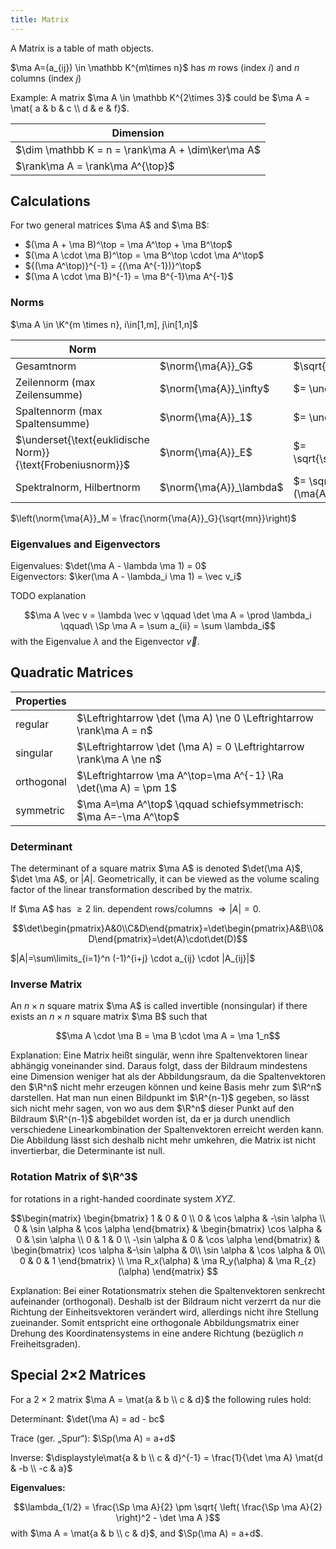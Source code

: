 ```yaml
---
title: Matrix
---
```


A Matrix is a table of math objects.


$\ma A=(a_{ij}) \in \mathbb K^{m\times n}$ has $m$ rows (index $i$) and $n$ columns (index $j$)

Example:
A matrix $\ma A \in \mathbb K^{2\times 3}$ could be $\ma A = \mat{ a & b & c \\ d & e & f}$.


| Dimension |
|-----------|
| $\dim \mathbb K = n = \rank\ma A + \dim\ker\ma A$ |
| $\rank\ma A = \rank\ma A^{\top}$ |


## Calculations
For two general matrices $\ma A$ and $\ma B$:

* $(\ma A + \ma B)^\top = \ma A^\top + \ma B^\top$
* $(\ma A \cdot \ma B)^\top = \ma B^\top \cdot \ma A^\top$
* ${(\ma A^\top)}^{-1} = {(\ma A^{-1})}^\top$
* $(\ma A \cdot \ma B)^{-1} = \ma B^{-1}\ma A^{-1}$







### Norms

$\ma A \in \K^{m \times n}, i\in[1,m], j\in[1,n]$

| Norm   |     |      |
|--------|-----|------|
| Gesamtnorm  | $\norm{\ma{A}}_G$ | $\sqrt{mn}\cdot\underset{i,j}{\max}\abs{a_{ij}}$ |
| Zeilennorm (max Zeilensumme) | $\norm{\ma{A}}_\infty$ | $= \underset{i}{\max}\sum\limits_{j=1}^n\abs{a_{ij}}$ |
| Spaltennorm (max Spaltensumme) | $\norm{\ma{A}}_1$ | $= \underset{j}{\max}\sum\limits_{i=1}^m\abs{a_{ij}}$ |
| $\underset{\text{euklidische Norm}}{\text{Frobeniusnorm}}$ | $\norm{\ma{A}}_E$ | $= \sqrt{\sum\limits_{i=1}\sum\limits_{j=1}\abs{a_{ij}}^2}$ |
| Spektralnorm, Hilbertnorm | $\norm{\ma{A}}_\lambda$ | $= \sqrt{\lambda_\text{max}(\ma{A}^\top\cdot\ma{A})}$ |


$\left(\norm{\ma{A}}_M = \frac{\norm{\ma{A}}_G}{\sqrt{mn}}\right)$






### Eigenvalues and Eigenvectors
Eigenvalues: $\det(\ma A - \lambda \ma 1) = 0$ <br>
Eigenvectors: $\ker(\ma A - \lambda_i \ma 1) = \vec v_i$

TODO explanation

$$\ma A \vec v = \lambda \vec v \qquad \det \ma A = \prod \lambda_i \qquad\ \Sp \ma A = \sum a_{ii} = \sum \lambda_i$$
with the Eigenvalue $\lambda$ and the Eigenvector $\vec v$.



## Quadratic Matrices

| Properties | |
|------------|----|
| regular  | $\Leftrightarrow \det (\ma A) \ne 0 \Leftrightarrow \rank\ma A = n$ |
| singular | $\Leftrightarrow \det (\ma A) = 0 \Leftrightarrow \rank\ma A \ne n$ |
| orthogonal | $\Leftrightarrow \ma A^\top=\ma A^{-1} \Ra \det(\ma A) = \pm 1$ |
| symmetric | $\ma A=\ma A^\top$ \qquad schiefsymmetrisch: $\ma A=-\ma A^\top$ |


### Determinant
The determinant of a square matrix $\ma A$ is denoted $\det(\ma A)$, $\det \ma A$, or $|A|$. Geometrically, it can be viewed as the volume scaling factor of the linear transformation described by the matrix.

If $\ma A$ has $\ge 2$ lin. dependent rows/columns $\Rightarrow |A|=0$.

$$\det\begin{pmatrix}A&0\\C&D\end{pmatrix}=\det\begin{pmatrix}A&B\\0&D\end{pmatrix}=\det(A)\cdot\det(D)$$

$|A|=\sum\limits_{i=1}^n (-1)^{i+j} \cdot a_{ij} \cdot |A_{ij}|$



### Inverse Matrix
An $n \times n$ square matrix $\ma A$ is called invertible (nonsingular) if there exists an $n \times n$ square matrix $\ma B$ such that

$$\ma A \cdot \ma B = \ma B \cdot \ma A = \ma 1_n$$

Explanation: Eine Matrix heißt singulär, wenn ihre Spaltenvektoren linear abhängig voneinander sind. Daraus folgt, dass der Bildraum mindestens eine Dimension weniger hat als der Abbildungsraum, da die Spaltenvektoren den $\R^n$ nicht mehr erzeugen können und keine Basis mehr zum $\R^n$ darstellen.
Hat man nun einen Bildpunkt im $\R^{n-1}$ gegeben, so lässt sich nicht mehr sagen, von wo aus dem $\R^n$ dieser Punkt auf den Bildraum $\R^{n-1}$ abgebildet worden ist, da er ja durch unendlich verschiedene Linearkombination der Spaltenvektoren erreicht werden kann.
Die Abbildung lässt sich deshalb nicht mehr umkehren, die Matrix ist nicht invertierbar, die Determinante ist null.








### Rotation Matrix of $\R^3$
for rotations in a right-handed coordinate system $XYZ$.

$$\begin{matrix}
\begin{bmatrix}
1 &   0         & 0           \\
0 & \cos \alpha & -\sin \alpha \\
0 & \sin \alpha &  \cos \alpha
\end{bmatrix} &
\begin{bmatrix}
\cos \alpha  & 0 & \sin \alpha \\
   0         & 1 &  0          \\
-\sin \alpha & 0 & \cos \alpha
\end{bmatrix} &
\begin{bmatrix}
\cos \alpha &-\sin \alpha & 0\\
\sin \alpha & \cos \alpha & 0\\
    0       &     0       & 1
\end{bmatrix} \\
\ma R_x(\alpha) &
\ma R_y(\alpha) &
\ma R_{z}(\alpha)
\end{matrix}
$$



Explanation: Bei einer Rotationsmatrix stehen die Spaltenvektoren senkrecht aufeinander (orthogonal).
Deshalb ist der Bildraum nicht verzerrt da nur die Richtung der Einheitsvektoren verändert wird, allerdings nicht ihre Stellung zueinander.
Somit entspricht eine orthogonale Abbildungsmatrix einer Drehung des Koordinatensystems in eine andere Richtung (bezüglich $n$ Freiheitsgraden).





## Special 2×2 Matrices
For a $2 \times 2$ matrix $\ma A = \mat{a & b \\ c & d}$ the following rules hold:

Determinant: $\det(\ma A) = ad - bc$

Trace (ger. „Spur“): $\Sp(\ma A) = a+d$

Inverse: $\displaystyle\mat{a & b \\ c & d}^{-1} = \frac{1}{\det \ma A} \mat{d & -b \\ -c & a}$


**Eigenvalues:**

$$\lambda_{1/2} = \frac{\Sp \ma A}{2} \pm \sqrt{ \left( \frac{\Sp \ma A}{2} \right)^2 - \det \ma A }$$
with $\ma A = \mat{a & b \\ c & d}$, and $\Sp(\ma A) = a+d$.
